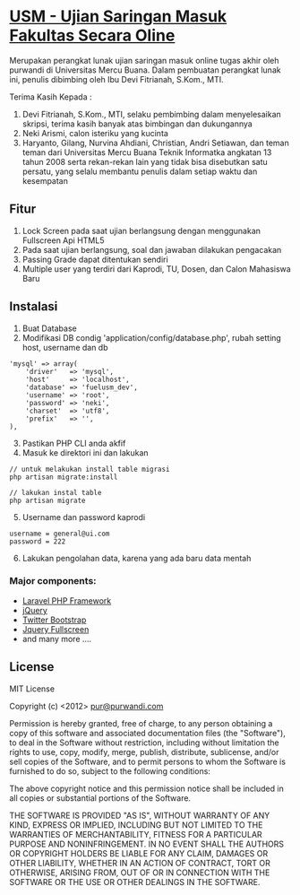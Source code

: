 # [USM - Ujian Saringan Masuk Fakultas Secara Oline](https://github.com/purwandi/usm)

Merupakan perangkat lunak ujian saringan masuk online tugas akhir oleh purwandi di Universitas Mercu Buana.
Dalam pembuatan perangkat lunak ini, penulis dibimbing oleh Ibu Devi Fitrianah, S.Kom., MTI.

Terima Kasih Kepada :

1. Devi Fitrianah, S.Kom., MTI, selaku pembimbing dalam menyelesaikan skripsi, terima kasih banyak atas bimbingan dan dukungannya
2. Neki Arismi, calon isteriku yang kucinta 
3. Haryanto, Gilang, Nurvina Ahdiani, Christian, Andri Setiawan, dan teman teman dari Universitas Mercu Buana Teknik Informatka angkatan 13 tahun 2008 serta rekan-rekan lain yang tidak bisa disebutkan satu persatu, yang selalu membantu penulis dalam setiap waktu dan kesempatan

## Fitur

1. Lock Screen pada saat ujian berlangsung dengan menggunakan Fullscreen Api HTML5
2. Pada saat ujian berlangsung, soal dan jawaban dilakukan pengacakan
3. Passing Grade dapat ditentukan sendiri
4. Multiple user yang terdiri dari Kaprodi, TU, Dosen, dan Calon Mahasiswa Baru

## Instalasi

1. Buat Database
2. Modifikasi DB condig 'application/config/database.php', rubah setting host, username dan db

```
'mysql' => array(
	'driver'   => 'mysql',
	'host'     => 'localhost',
	'database' => 'fuelusm_dev',
	'username' => 'root',
	'password' => 'neki',
	'charset'  => 'utf8',
	'prefix'   => '',
),
```

3. Pastikan PHP CLI anda akfif
4. Masuk ke direktori ini dan lakukan

```	
// untuk melakukan install table migrasi
php artisan migrate:install

// lakukan instal table
php artisan migrate
```

5. Username dan password kaprodi

```
username = general@ui.com
password = 222
```

6. Lakukan pengolahan data, karena yang ada baru data mentah

### Major components:

* [Laravel PHP Framework](http://www.laravel.com/)
* [jQuery](http://jquery.com)
* [Twitter Bootstrap](http://twitter.github.com/bootstrap/)
* [Jquery Fullscreen](https://github.com/martinaglv/jQuery-FullScreen)
* and many more ....

## License

MIT License

Copyright (c) <2012> <Purwandi> <pur@purwandi.com>

Permission is hereby granted, free of charge, to any person obtaining a copy of
this software and associated documentation files (the "Software"), to deal in
the Software without restriction, including without limitation the rights to
use, copy, modify, merge, publish, distribute, sublicense, and/or sell copies of
the Software, and to permit persons to whom the Software is furnished to do so,
subject to the following conditions:

The above copyright notice and this permission notice shall be included in all
copies or substantial portions of the Software.

THE SOFTWARE IS PROVIDED "AS IS", WITHOUT WARRANTY OF ANY KIND, EXPRESS OR
IMPLIED, INCLUDING BUT NOT LIMITED TO THE WARRANTIES OF MERCHANTABILITY, FITNESS
FOR A PARTICULAR PURPOSE AND NONINFRINGEMENT. IN NO EVENT SHALL THE AUTHORS OR
COPYRIGHT HOLDERS BE LIABLE FOR ANY CLAIM, DAMAGES OR OTHER LIABILITY, WHETHER
IN AN ACTION OF CONTRACT, TORT OR OTHERWISE, ARISING FROM, OUT OF OR IN
CONNECTION WITH THE SOFTWARE OR THE USE OR OTHER DEALINGS IN THE SOFTWARE.
